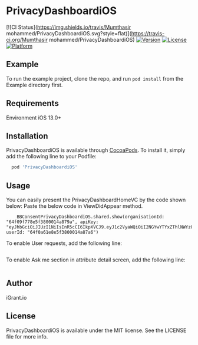 # PrivacyDashboardiOS

[![CI Status](https://img.shields.io/travis/Mumthasir mohammed/PrivacyDashboardiOS.svg?style=flat)](https://travis-ci.org/Mumthasir mohammed/PrivacyDashboardiOS)
[![Version](https://img.shields.io/cocoapods/v/PrivacyDashboardiOS.svg?style=flat)](https://cocoapods.org/pods/PrivacyDashboardiOS)
[![License](https://img.shields.io/cocoapods/l/PrivacyDashboardiOS.svg?style=flat)](https://cocoapods.org/pods/PrivacyDashboardiOS)
[![Platform](https://img.shields.io/cocoapods/p/PrivacyDashboardiOS.svg?style=flat)](https://cocoapods.org/pods/PrivacyDashboardiOS)

## Example

To run the example project, clone the repo, and run `pod install` from the Example directory first.

## Requirements

Environment iOS 13.0+

## Installation

PrivacyDashboardiOS is available through [CocoaPods](https://cocoapods.org). To install
it, simply add the following line to your Podfile:

```ruby
  pod 'PrivacyDashboardiOS'
```

## Usage

You can easily present the PrivacyDashboardHomeVC by the code shown below:
Paste the below code in ViewDidAppear method.

```#import PrivacyDashboardiOS
    BBConsentPrivacyDashboardiOS.shared.show(organisationId: "64f09f778e5f3800014a879a", apiKey: "eyJhbGciOiJIUzI1NiIsInR5cCI6IkpXVCJ9.eyJ1c2VyaWQiOiI2NGYwYTYxZThlNWYzODAwMDE0YTg3YTYiLCJvcmdpZCI6IiIsImVudiI6IiIsImV4cCI6MTcyNDU5Njk2MX0.M3I6hJWtOyqbZXQwEGCK43AvROaoR_zncItmULpbFYE", userId: "64f0a61e8e5f3800014a87a6")
```

To enable User requests, add the following line:

```BBConsentPrivacyDashboardiOS.shared.turnOnUserRequests = true
```

To enable Ask me section in attribute detail screen, add the following line:

```BBConsentPrivacyDashboardiOS.shared.turnOnAskMeSection = true
```

## Author

iGrant.io

## License

PrivacyDashboardiOS is available under the MIT license. See the LICENSE file for more info.
